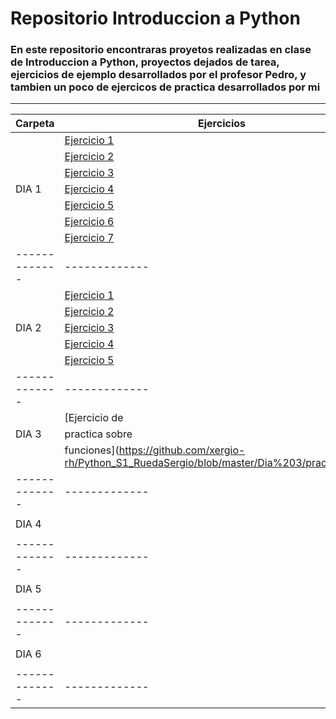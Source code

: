 # Repositorio Introduccion a Python
### En este repositorio encontraras proyetos realizadas en clase de Introduccion a Python, proyectos dejados de tarea, ejercicios de ejemplo desarrollados por el profesor Pedro, y tambien un poco de ejercicos de practica desarrollados por mi
***

|     Carpeta   |    Ejercicios |
| ------------- | ------------- |
|               | [Ejercicio 1](https://github.com/xergio-rh/Python_S1_RuedaSergio/blob/master/Dia%201/Ejercicio1.py)
|               | [Ejercicio 2](https://github.com/xergio-rh/Python_S1_RuedaSergio/blob/master/Dia%201/Ejercicio2.py)   
|               | [Ejercicio 3](https://github.com/xergio-rh/Python_S1_RuedaSergio/blob/master/Dia%201/Ejercicio2.py)   
|    DIA 1      | [Ejercicio 4](https://github.com/xergio-rh/Python_S1_RuedaSergio/blob/master/Dia%201/Ejercicio4.py)   
|               | [Ejercicio 5](https://github.com/xergio-rh/Python_S1_RuedaSergio/blob/master/Dia%201/Ejercicio5.py)   
|               | [Ejercicio 6](https://github.com/xergio-rh/Python_S1_RuedaSergio/blob/master/Dia%201/Ejercicio6.py)   
|               | [Ejercicio 7](https://github.com/xergio-rh/Python_S1_RuedaSergio/blob/master/Dia%201/Ejercicio7.py)   
| ------------- | ------------- |
|               | [Ejercicio 1](https://github.com/xergio-rh/Python_S1_RuedaSergio/blob/master/Dia%202/Ejercicio%201.py)               |
|               | [Ejercicio 2](https://github.com/xergio-rh/Python_S1_RuedaSergio/blob/master/Dia%202/Ejercicio%202.py)              |
|    DIA 2      | [Ejercicio 3](https://github.com/xergio-rh/Python_S1_RuedaSergio/blob/master/Dia%202/Ejercicio%203.py)
|               | [Ejercicio 4](https://github.com/xergio-rh/Python_S1_RuedaSergio/blob/master/Dia%202/Ejercicio%204.py)
|               | [Ejercicio 5](https://github.com/xergio-rh/Python_S1_RuedaSergio/blob/master/Dia%202/Ejercicio5.py)
| ------------- | ------------- |
|               | [Ejercicio de  |
|    DIA 3      | practica sobre|
|               | funciones](https://github.com/xergio-rh/Python_S1_RuedaSergio/blob/master/Dia%203/practicaDef.py)     |
| ------------- | ------------- |
|               |               |
|    DIA 4      |               |
|               |               |
| ------------- | ------------- |
|               |               |
|    DIA 5      |               |
|               |               |
| ------------- | ------------- |
|               |               |
|    DIA 6      |               |
|               |               |
| ------------- | ------------- |


